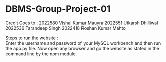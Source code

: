 # DBMS-Group-Project-01
Credit Goes to :
      2022580 Vishal Kumar Mauyra
      2022551 Utkarsh Dhilliwal
      2022536 Tarandeep Singh
      2022418 Roshan Kumar Mahto

Steps to run the website :   
        Enter the username and password of your MySQL workbench and then run the app.py file. Now  open any browser and go the website as stated in the command line by the npm module.
